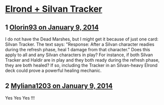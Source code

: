 # [Elrond + Silvan Tracker](https://community.fantasyflightgames.com/topic/96575-elrond-silvan-tracker/)

## 1 [Olorin93 on January 9, 2014](https://community.fantasyflightgames.com/topic/96575-elrond-silvan-tracker/?do=findComment&comment=949939)

I do not have the Dead Marshes, but I might get it because of just one card: Silvan Tracker. The text says: "Response: After a Silvan character readies during the refresh phase, heal 1 damage from that character." Does this apply to all and any Silvan characters in play? For instance, if both Silvan Tracker and Haldir are in play and they both ready during the refresh phase, they are both healed? If so, including the Tracker in an Silvan-heavy Elrond deck could prove a powerful healing mechanic.

## 2 [Myliana1203 on January 9, 2014](https://community.fantasyflightgames.com/topic/96575-elrond-silvan-tracker/?do=findComment&comment=949943)

Yes Yes Yes !!!

